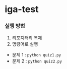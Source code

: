 # iga-test

### 실행 방법

1. 리포지터리 복제
2. 명령어로 실행
-  문제 1 : ```python quiz1.py```
-  문제 2 : ```python quiz2.py```

